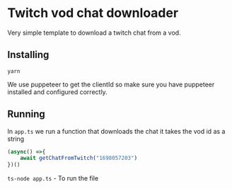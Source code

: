 # Twitch vod chat downloader

Very simple template to download a twitch chat from a vod.

## Installing

`yarn`

We use puppeteer to get the clientId so make sure you have puppeteer installed and configured correctly.

## Running

In `app.ts` we run a function that downloads the chat it takes the vod id as a string

```js
(async() =>{
    await getChatFromTwitch("1698057203")
})()
```

`ts-node app.ts` - To run the file